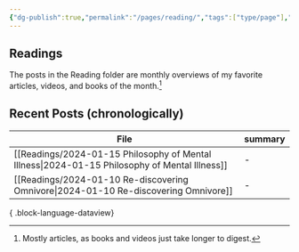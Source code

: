 ```yaml
---
{"dg-publish":true,"permalink":"/pages/reading/","tags":["type/page"],"created":"2024-01-12T07:27:53.005-08:00","updated":"2024-02-28T11:55:57.267-08:00"}
---
```


## Readings
The posts in the Reading folder are monthly overviews of my favorite articles, videos, and books of the month.[^1] 

## Recent Posts (chronologically)
| File                                                                                             | summary |
| ------------------------------------------------------------------------------------------------ | ------- |
| [[Readings/2024-01-15 Philosophy of Mental Illness\|2024-01-15 Philosophy of Mental Illness]] | \-      |
| [[Readings/2024-01-10 Re-discovering Omnivore\|2024-01-10 Re-discovering Omnivore]]           | \-      |

{ .block-language-dataview}



[^1]: Mostly articles, as books and videos just take longer to digest. 